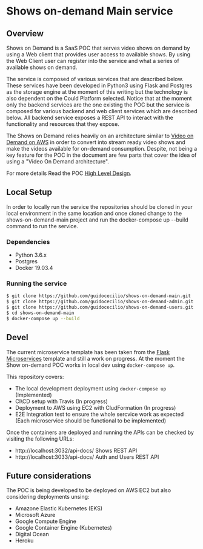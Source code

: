 # Shows on-demand Main service

## Overview
Shows on Demand is a SaaS POC that serves video shows on demand by using a Web client that provides user access to available shows. By using the Web Client user can register into the service and what a series of available shows on demand.
 
The service is composed of various services that are described below. These services have been developed in Python3 using Flask and Postgres as the storage engine at the moment of this writing but the technology is also dependent on the Could Platform selected. Notice that at the moment only the backend services are the one existing the POC but the service is composed for various backend and web client services which are described below. All backend service exposes a REST API to interact with the functionality and resources that they expose.
 
The Shows on Demand relies heavily on an architecture similar to [Video on Demand on AWS](https://aws.amazon.com/solutions/video-on-demand-on-aws/) in order to convert into stream ready video shows and make the videos available for on-demand consumption. Despite, not being a key feature for the POC in the document are few parts that cover the idea of using a "Video On Demand architecture".

For more details Read the POC [High Level Design](docs/hld.md).

## Local Setup

In order to locally run the service the repositories should be cloned in your local environment in the same location and once cloned change to the shows-on-demand-main project and run the docker-compose up --build command to run the service.

### Dependencies
* Python 3.6.x
* Postgres
* Docker 19.03.4

### Running the service

```bash
$ git clone https://github.com/guidocecilio/shows-on-demand-main.git
$ git clone https://github.com/guidocecilio/shows-on-demand-admin.git
$ git clone https://github.com/guidocecilio/shows-on-demand-users.git
$ cd shows-on-demand-main
$ docker-compose up --build
``` 

## Devel
The current microservice template has been taken from the [Flask Microservices](https://github.com/testdrivenio/flask-microservices-main) template and still a work on progress.
At the moment the Show on-demand POC works in local dev using `docker-compose up`.

This repository covers:
* The local development deployment using `docker-compose up` (Implemented)
* CI\CD setup with Travis (In progress)
* Deployment to AWS using EC2 with CludFormation (In progress)
* E2E Integration test to ensure the whole sercvice work as expected (Each microservice should be functional to be implemented)

Once the containers are deployed and running the APIs can be checked by visiting
the following URLs:
* http://localhost:3032/api-docs/ Shows REST API
* http://localhost:3033/api-docs/ Auth and Users REST API

## Future considerations
The POC is being developed to be deployed on AWS EC2 but also considering 
deployments unsing:
* Amazone Elastic Kubernetes (EKS)
* Microsoft Azure
* Google Compute Engine
* Google Container Engine (Kubernetes)
* Digital Ocean
* Heroku